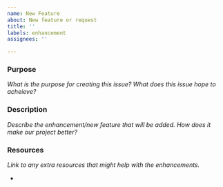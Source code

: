 ```yaml
---
name: New Feature
about: New feature or request
title: ''
labels: enhancement
assignees: ''

---
```


### Purpose
_What is the purpose for creating this issue? What does this issue hope to acheieve?_


### Description
_Describe the enhancement/new feature that will be added. How does it make our project better?_


### Resources
_Link to any extra resources that might help with the enhancements._

- 
